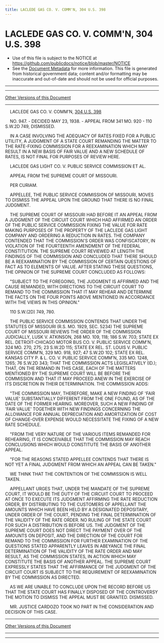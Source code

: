 ```yaml
---
title: LACLEDE GAS CO. V. COMM'N, 304 U.S. 398
---
```


# LACLEDE GAS CO. V. COMM'N, 304 U.S. 398

* Use of this file is subject to the NOTICE at https://github.com/publicdocs/notice/blob/master/NOTICE
* See the [Document Metadata](../../../index.md) for more information.
  This file is generated from historical government data; content and/or formatting may be inaccurate and out-of-date and should not be used for official purposes.

----------
----------

[Other Versions of this Document](https://publicdocs.github.io/go/links?ns=uslm-x&ref=%2Fus%2Fcourts%2Fscotus%2FusReporter%2F304%2F398)

----------

    LACLEDE GAS CO. V. COMM'N, [304 U.S. 398][/us/courts/scotus/usReporter/304/398]

    NO. 947.  - DECIDED MAY 23, 1938.  - APPEAL FROM 341 MO. 920 - 110 S.W.2D 749, DISMISSED.

    IN A CASE INVOLVING THE ADEQUACY OF RATES FIXED FOR A PUBLIC UTILITY, A JUDGMENT OF A STATE COURT REMANDING THE MATTER TO THE RATE-FIXING COMMISSION FOR A REEXAMINATION WHICH MAY RESULT IN A NEW BASIS OF FAIR VALUE AND A NEW SCHEDULE OF RATES, IS NOT FINAL FOR PURPOSES OF REVIEW HERE.

    LACLEDE GAS LIGHT CO. V. PUBLIC SERVICE COMMISSION ET AL.

    APPEAL FROM THE SUPREME COURT OF MISSOURI.

    PER CURIAM.

    APPELLEE, THE PUBLIC SERVICE COMMISSION OF MISSOURI, MOVES TO DISMISS THE APPEAL UPON THE GROUND THAT THERE IS NO FINAL JUDGMENT.

    THE SUPREME COURT OF MISSOURI HAD BEFORE IT AN APPEAL FROM A JUDGMENT OF THE CIRCUIT COURT WHICH HAD AFFIRMED AN ORDER OF THE PUBLIC SERVICE COMMISSION FIXING THE VALUE FOR RATE MAKING PURPOSES OF THE PROPERTY OF THE LACLEDE GAS LIGHT COMPANY AND ORDERING A REDUCTION IN RATES.  THE COMPANY CONTENDED THAT THE COMMISSION'S ORDER WAS CONFISCATORY, IN VIOLATION OF THE FOURTEENTH AMENDMENT OF THE FEDERAL CONSTITUTION.  THE SUPREME COURT REVIEWED AT LENGTH THE FINDINGS OF THE COMMISSION AND CONCLUDED THAT THERE SHOULD BE A REEXAMINATION BY THE COMMISSION OF CERTAIN QUESTIONS OF FACT AS TO ELEMENTS OF VALUE.  AFTER STATING THESE QUESTIONS, THE OPINION OF THE SUPREME COURT CONCLUDED AS FOLLOWS:

    "SUBJECT TO THE FOREGOING, THE JUDGMENT IS AFFIRMED AND THE CAUSE REMANDED, WITH DIRECTIONS TO THE CIRCUIT COURT TO REMAND TO THE COMMISSION THAT IT MAY REHEAR AND DETERMINE THE FACTS ON THE FOUR POINTS ABOVE MENTIONED IN ACCORDANCE WITH THE VIEWS IN THIS OPINION."

    110 S.W.(2D) 749, 780.

    THE PUBLIC SERVICE COMMISSION CONTENDS THAT UNDER THE STATUTES OF MISSOURI (R.S. MO. 1929, SEC. 5234) THE SUPREME COURT OF MISSOURI REVIEWS THE ORDER OF THE COMMISSION JUDICIALLY, LUSK V. ATKINSON, 268 MO. 109, 118; 186 S.W. 703; STATE EX REL. DETROIT-CHICAGO MOTOR BUS CO. V. PUBLIC SERVICE COMM'N, 324 MO. 270, 275; 23 S.W.2D 115; STATE EX REL. ST. LOUIS V. PUBLIC SERVICE COMM'N, 329 MO. 918, 927; 47 S.W.2D 102; STATE EX REL. KANSAS CITY P. & L. CO. V. PUBLIC SERVICE COMM'N, 335 MO. 1248, 1265; 76 S.W.2D 343; THAT THE COMMISSION ACTS LEGISLATIVELY (ID.); THAT, ON THE REMAND IN THIS CASE, EACH OF THE MATTERS MENTIONED BY THE SUPREME COURT WILL BE BEFORE THE COMMISSION AND THAT IT MAY PROCEED ANEW IN THE EXERCISE OF ITS DISCRETION IN THEIR DETERMINATION.  THE COMMISSION ADDS:

    "THE COMMISSION MAY, THEREFORE, MAKE A NEW FINDING OF 'FAIR VALUE' SUBSTANTIALLY DIFFERENT FROM THE ONE FOUND, AS OF THE DATE OF THE FORMER HEARING.  MOREOVER, SUCH A NEW FINDING OF 'FAIR VALUE' TOGETHER WITH NEW FINDINGS CONCERNING THE ALLOWANCE FOR ANNUAL DEPRECIATION AND AMORTIZATION OF COST OF CHANGE-OVER EXPENSE WOULD NECESSITATE THE FIXING OF A NEW RATE SCHEDULE.

    "FROM THE VERY NATURE OF THE VARIOUS ITEMS REMANDED FOR REHEARING, IT IS CONCEIVABLE THAT THE COMMISSION MAY REACH CONCLUSIONS WHICH WOULD CONSTITUTE THE BASIS OF ANOTHER APPEAL.

    "FOR THE REASONS STATED APPELLEE CONTENDS THAT THERE IS NOT YET A FINAL JUDGMENT FROM WHICH AN APPEAL CAN BE TAKEN."

    WE THINK THAT THE CONTENTION OF THE COMMISSION IS WELL TAKEN.

    APPELLANT URGES THAT, UNDER THE MANDATE OF THE SUPREME COURT, IT WOULD BE THE DUTY OF THE CIRCUIT COURT TO PROCEED AT ONCE TO EXECUTE ITS JUDGMENT AFFIRMING THE RATE REDUCTION ORDER, BY DISTRIBUTING TO THE CUSTOMERS OF APPELLANT THE AMOUNTS WHICH HAVE BEEN HELD BY A DESIGNATED DEPOSITARY, UNDER ORDER OF THE COURT, PENDING THE FINAL DETERMINATION OF THE VALIDITY OF THE RATE ORDER.  NO RULING OF THE STATE COURT FOR SUCH A DISTRIBUTION IS BEFORE US.  THE JUDGMENT OF THE SUPREME COURT DOES NOT DIRECT THE PAYMENT OVER OF THE AMOUNTS ON DEPOSIT, AND THE DIRECTION OF THE COURT FOR REMAND TO THE COMMISSION FOR FURTHER EXAMINATION OF THE QUESTIONS STATED APPARENTLY LEAVES IN ABEYANCE THE FINAL DETERMINATION OF THE VALIDITY OF THE RATE ORDER AND MAY RESULT, AS THE COMMISSION STATES, IN ACTION WHICH MAY CONSTITUTE THE BASIS OF ANOTHER APPEAL.  THE SUPREME COURT EXPRESSLY STATES THAT THE AFFIRMANCE OF THE JUDGMENT OF THE CIRCUIT COURT IS SUBJECT TO THE REQUIREMENT OF REEXAMINATION BY THE COMMISSION AS DIRECTED.

    AS WE ARE UNABLE TO CONCLUDE UPON THE RECORD BEFORE US THAT THE STATE COURT HAS FINALLY DISPOSED OF THE CONTROVERSY THE MOTION TO DISMISS THE APPEAL MUST BE GRANTED.  DISMISSED.

    MR. JUSTICE CARDOZO TOOK NO PART IN THE CONSIDERATION AND DECISION OF THIS CASE.

----------

[Other Versions of this Document](https://publicdocs.github.io/go/links?ns=uslm-x&ref=%2Fus%2Fcourts%2Fscotus%2FusReporter%2F304%2F398)

----------
----------

[/us/courts/scotus/usReporter/304/398]: https://publicdocs.github.io/go/links?ns=uslm-x&ref=%2Fus%2Fcourts%2Fscotus%2FusReporter%2F304%2F398



